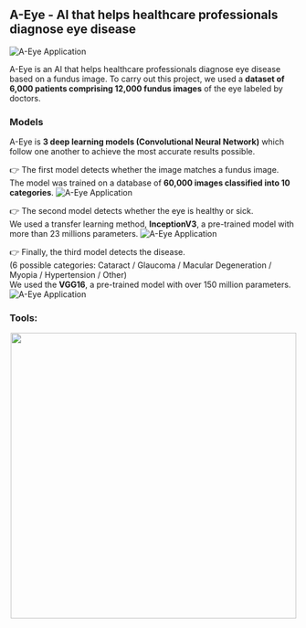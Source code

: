 ## A-Eye - AI that helps healthcare professionals diagnose eye disease

![A-Eye Application](https://www.tdumartin.com/img/A-Eye_WebDesign.png)

A-Eye is an AI that helps healthcare professionals diagnose eye disease based on a fundus image.
To carry out this project, we used a **dataset of 6,000 patients comprising 12,000 fundus images** of the eye labeled by doctors.
<br>

### Models
A-Eye is **3 deep learning models (Convolutional Neural Network)** which follow one another to achieve the most accurate results possible.

👉 The first model detects whether the image matches a fundus image.<br>
The model was trained on a database of **60,000 images classified into 10 categories**.
![A-Eye Application](https://www.tdumartin.com/img/A-Eye_Webdesign_W.png)

👉 The second model detects whether the eye is healthy or sick.<br>
We used a transfer learning method, **InceptionV3**, a pre-trained model with more than 23 millions parameters.
![A-Eye Application](https://www.tdumartin.com/img/A-Eye_Webdesign_N.png)

👉 Finally, the third model detects the disease.<br> (6 possible categories: Cataract / Glaucoma / Macular Degeneration / Myopia / Hypertension / Other)<br>
We used the **VGG16**, a pre-trained model with over 150 million parameters.
![A-Eye Application](https://www.tdumartin.com/img/A-Eye_Webdesign_D.png)
<br>

### Tools:
<p align="center">
  <img src="https://www.tdumartin.com/img/A-Eye_tools.png" data-canonical-src="https://www.tdumartin.com/img/A-Eye_tools.png" width="500" />
</p>
